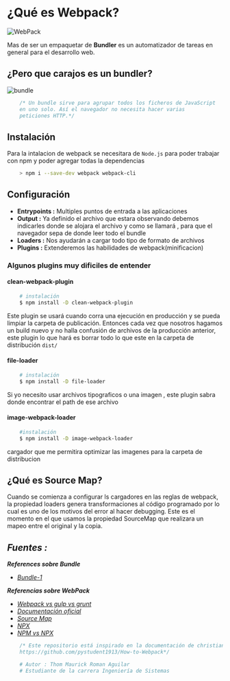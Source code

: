 # **¿Qué es Webpack?**

![WebPack](https://github.com/pystudent1913/How-to-Webpack/raw/master/imgs/que-es-webpack.jpg)

Mas de ser un empaquetar de **Bundler** es un automatizador de tareas en general para el desarrollo web.

## **¿Pero que carajos es un bundler?**

![bundle](https://www.arquitecturajava.com/wp-content/uploads/JavaScriptBundleBrowserifyDiagram.png)

```javascript
    /* Un bundle sirve para agrupar todos los ficheros de JavaScript
    en uno solo. Así el navegador no necesita hacer varias
    peticiones HTTP.*/
```

## **Instalación**

Para la intalacion de webpack se necesitara de `Node.js` para poder trabajar con npm y poder agregar todas la dependencias

```sh
    > npm i --save-dev webpack webpack-cli
```

## **Configuración**

- **Entrypoints :** Multiples puntos de entrada a las aplicaciones
- **Output :** Ya definido el archivo que estara observando debemos indicarles donde se alojara el archivo y como se llamará , para que el navegador sepa de donde leer todo el bundle
- **Loaders :** Nos ayudarán a cargar todo tipo de formato de archivos
- **Plugins :** Extenderemos las habilidades de webpack(minificacion)

### **Algunos plugins muy dificiles de entender**

#### **clean-webpack-plugin**

````sh
    # instalación
    $ npm install -D clean-webpack-plugin
````

Este plugin se usará cuando corra una ejecución en producción y se pueda limpiar la carpeta de publicación. Entonces cada vez que
nosotros hagamos un build nuevo y no halla confusión de archivos de la producción anterior, este plugin lo que hará es borrar
todo lo que este en la carpeta de distribución `dist/`

#### **file-loader**

````sh
    # instalación
    $ npm install -D file-loader
````

Si yo necesito usar archivos tipograficos o una imagen , este plugin sabra donde encontrar el path de ese archivo

#### **image-webpack-loader**

````sh
    #instalación
    $ npm install -D image-webpack-loader
````

cargador que me permitira optimizar las imagenes para la carpeta de distribucion

## **¿Qué es Source Map?**

Cuando se comienza a configurar ls cargadores en las reglas de
webpack, la propiedad loaders genera transformaciones al código 
programado por lo cual es uno de los motivos del error al hacer
debugging. Este es el momento en el que usamos la propiedad 
SourceMap que realizara un mapeo entre el original y la copia.

## ***Fuentes :***

***References sobre Bundle***

- [*Bundle-1*](https://www.arquitecturajava.com/que-es-un-javascript-bundle/)

***Referencias sobre WebPack***

- [*Webpack vs gulp vs grunt*](https://da-14.com/blog/gulp-vs-grunt-vs-webpack-comparison-build-tools-task-runners)
- [*Documentación oficial*](https://webpack.js.org/concepts/)
- [*Source Map*](https://openwebinars.net/blog/webpack-que-es-source-maps/)
- [*NPX*](https://xavitristancho.pro/blog/que-es-npx)
- [*NPM vs NPX*](https://medium.com/@sibeeshvenu/npm-vs-npx-f737dea2fb4)

```javascript
    /* Este repositorio está inspirado en la documentación de christian .
    https://github.com/pystudent1913/How-to-Webpack*/
```

```python
    # Autor : Thom Maurick Roman Aguilar
    # Estudiante de la carrera Ingeniería de Sistemas
```
